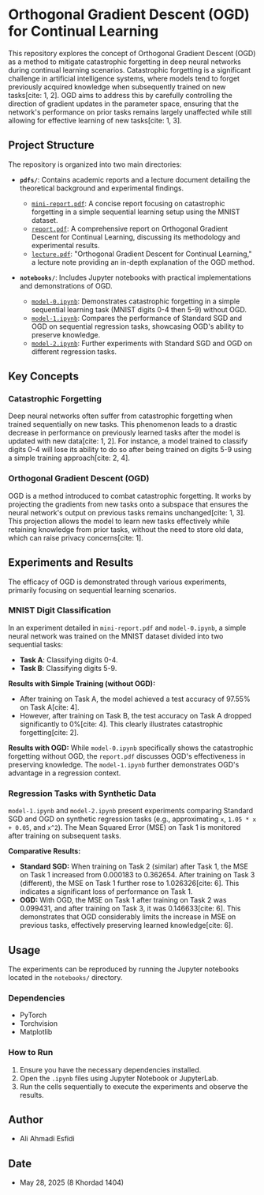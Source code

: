 # Orthogonal Gradient Descent (OGD) for Continual Learning

This repository explores the concept of Orthogonal Gradient Descent (OGD) as a method to mitigate catastrophic forgetting in deep neural networks during continual learning scenarios. Catastrophic forgetting is a significant challenge in artificial intelligence systems, where models tend to forget previously acquired knowledge when subsequently trained on new tasks[cite: 1, 2]. OGD aims to address this by carefully controlling the direction of gradient updates in the parameter space, ensuring that the network's performance on prior tasks remains largely unaffected while still allowing for effective learning of new tasks[cite: 1, 3].

## Project Structure

The repository is organized into two main directories:

  * **`pdfs/`**: Contains academic reports and a lecture document detailing the theoretical background and experimental findings.

      * [`mini-report.pdf`](https://www.google.com/search?q=uploaded:mini-report.pdf): A concise report focusing on catastrophic forgetting in a simple sequential learning setup using the MNIST dataset.
      * [`report.pdf`](https://www.google.com/search?q=uploaded:report.pdf): A comprehensive report on Orthogonal Gradient Descent for Continual Learning, discussing its methodology and experimental results.
      * [`lecture.pdf`](https://www.google.com/search?q=uploaded:lecture.pdf): "Orthogonal Gradient Descent for Continual Learning," a lecture note providing an in-depth explanation of the OGD method.

  * **`notebooks/`**: Includes Jupyter notebooks with practical implementations and demonstrations of OGD.

      * [`model-0.ipynb`](https://www.google.com/search?q=uploaded:model-0.ipynb): Demonstrates catastrophic forgetting in a simple sequential learning task (MNIST digits 0-4 then 5-9) without OGD.
      * [`model-1.ipynb`](https://www.google.com/search?q=uploaded:model-1.ipynb): Compares the performance of Standard SGD and OGD on sequential regression tasks, showcasing OGD's ability to preserve knowledge.
      * [`model-2.ipynb`](https://www.google.com/search?q=uploaded:model-2.ipynb): Further experiments with Standard SGD and OGD on different regression tasks.

## Key Concepts

### Catastrophic Forgetting

Deep neural networks often suffer from catastrophic forgetting when trained sequentially on new tasks. This phenomenon leads to a drastic decrease in performance on previously learned tasks after the model is updated with new data[cite: 1, 2]. For instance, a model trained to classify digits 0-4 will lose its ability to do so after being trained on digits 5-9 using a simple training approach[cite: 2, 4].

### Orthogonal Gradient Descent (OGD)

OGD is a method introduced to combat catastrophic forgetting. It works by projecting the gradients from new tasks onto a subspace that ensures the neural network's output on previous tasks remains unchanged[cite: 1, 3]. This projection allows the model to learn new tasks effectively while retaining knowledge from prior tasks, without the need to store old data, which can raise privacy concerns[cite: 1].

## Experiments and Results

The efficacy of OGD is demonstrated through various experiments, primarily focusing on sequential learning scenarios.

### MNIST Digit Classification

In an experiment detailed in `mini-report.pdf` and `model-0.ipynb`, a simple neural network was trained on the MNIST dataset divided into two sequential tasks:

  * **Task A**: Classifying digits 0-4.
  * **Task B**: Classifying digits 5-9.

**Results with Simple Training (without OGD):**

  * After training on Task A, the model achieved a test accuracy of 97.55% on Task A[cite: 4].
  * However, after training on Task B, the test accuracy on Task A dropped significantly to 0%[cite: 4]. This clearly illustrates catastrophic forgetting[cite: 2].

**Results with OGD:**
While `model-0.ipynb` specifically shows the catastrophic forgetting without OGD, the `report.pdf` discusses OGD's effectiveness in preserving knowledge. The `model-1.ipynb` further demonstrates OGD's advantage in a regression context.

### Regression Tasks with Synthetic Data

`model-1.ipynb` and `model-2.ipynb` present experiments comparing Standard SGD and OGD on synthetic regression tasks (e.g., approximating `x`, `1.05 * x + 0.05`, and `x^2`). The Mean Squared Error (MSE) on Task 1 is monitored after training on subsequent tasks.

**Comparative Results:**

  * **Standard SGD:** When training on Task 2 (similar) after Task 1, the MSE on Task 1 increased from 0.000183 to 0.362654. After training on Task 3 (different), the MSE on Task 1 further rose to 1.026326[cite: 6]. This indicates a significant loss of performance on Task 1.
  * **OGD:** With OGD, the MSE on Task 1 after training on Task 2 was 0.099431, and after training on Task 3, it was 0.146633[cite: 6]. This demonstrates that OGD considerably limits the increase in MSE on previous tasks, effectively preserving learned knowledge[cite: 6].

## Usage

The experiments can be reproduced by running the Jupyter notebooks located in the `notebooks/` directory.

### Dependencies

  * PyTorch
  * Torchvision
  * Matplotlib

### How to Run

1.  Ensure you have the necessary dependencies installed.
2.  Open the `.ipynb` files using Jupyter Notebook or JupyterLab.
3.  Run the cells sequentially to execute the experiments and observe the results.

## Author

  * Ali Ahmadi Esfidi

## Date

  * May 28, 2025 (8 Khordad 1404)